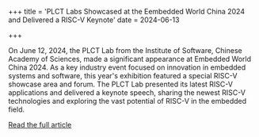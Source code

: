 +++
title = 'PLCT Labs Showcased at the Eembedded World China 2024 and Delivered a RISC-V Keynote'
date = 2024-06-13

+++

On June 12, 2024, the PLCT Lab from the Institute of Software, Chinese Academy of Sciences, made a significant appearance at Embedded World China 2024. As a key industry event focused on innovation in embedded systems and software, this year's exhibition featured a special RISC-V showcase area and forum. The PLCT Lab presented its latest RISC-V applications and delivered a keynote speech, sharing the newest RISC-V technologies and exploring the vast potential of RISC-V in the embedded field.

[Read the full article](https://mp.weixin.qq.com/s/4Kae99_wTPgQBPqJTwh9mg)